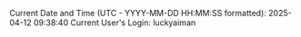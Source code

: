 Current Date and Time (UTC - YYYY-MM-DD HH:MM:SS formatted): 2025-04-12 09:38:40
Current User's Login: luckyaiman
